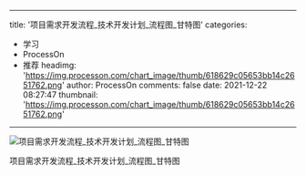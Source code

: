 
---
title: '项目需求开发流程_技术开发计划_流程图_甘特图'
categories: 
 - 学习
 - ProcessOn
 - 推荐
headimg: 'https://img.processon.com/chart_image/thumb/618629c05653bb14c2651762.png'
author: ProcessOn
comments: false
date: 2021-12-22 08:27:47
thumbnail: 'https://img.processon.com/chart_image/thumb/618629c05653bb14c2651762.png'
---

<div>   
<img class="thumb" alt="项目需求开发流程_技术开发计划_流程图_甘特图" src="https://img.processon.com/chart_image/thumb/618629c05653bb14c2651762.png" referrerpolicy="no-referrer">
<p>项目需求开发流程_技术开发计划_流程图_甘特图</p>  
</div>
            